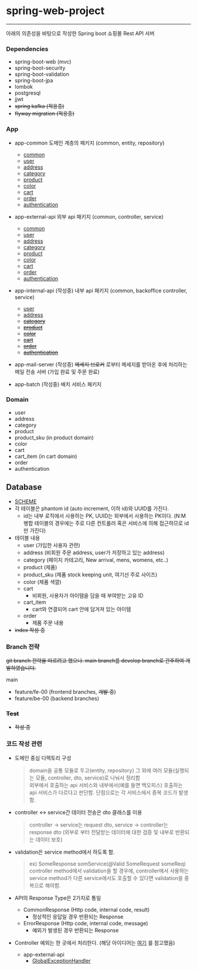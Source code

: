 # spring-web-project

----



아래의 의존성을 바탕으로 작성한 Spring boot 쇼핑몰 Rest API 서버



### Dependencies

- spring-boot-web (mvc)
- spring-boot-security
- spring-boot-validation
- spring-boot-jpa
- lombok
- postgresql
- jjwt
- ~~spring kafka (적용중)~~
- ~~flyway migration (적용중)~~



### App

- app-common
  도메인 계층의 패키지 (common, entity, repository)
  - [common](https://github.com/64byte/Web-Project/tree/main/backend/app-common/src/main/java/com/story/backend/common/)
  - [user](https://github.com/64byte/Web-Project/tree/main/backend/app-common/src/main/java/com/story/backend/user/)
  - [address](https://github.com/64byte/Web-Project/tree/main/backend/app-common/src/main/java/com/story/backend/address/)
  - [category](https://github.com/64byte/Web-Project/tree/main/backend/app-common/src/main/java/com/story/backend/category/)
  - [product](https://github.com/64byte/Web-Project/tree/main/backend/app-common/src/main/java/com/story/backend/product/)
  - [color](https://github.com/64byte/Web-Project/tree/main/backend/app-common/src/main/java/com/story/backend/color/)
  - [cart](https://github.com/64byte/Web-Project/tree/main/backend/app-common/src/main/java/com/story/backend/cart/)
  - [order](https://github.com/64byte/Web-Project/tree/main/backend/app-common/src/main/java/com/story/backend/order/)
  - [authentication](https://github.com/64byte/Web-Project/tree/main/backend/app-common/src/main/java/com/story/backend/authentication/)

- app-external-api
  외부 api 패키지 (common, controller, service)
  - [common](https://github.com/64byte/Web-Project/tree/main/backend/app-external-api/src/main/java/com/story/backend/common/)
  - [user](https://github.com/64byte/Web-Project/tree/main/backend/app-external-api/src/main/java/com/story/backend/user/)
  - [address](https://github.com/64byte/Web-Project/tree/main/backend/app-external-api/src/main/java/com/story/backend/address/)
  - [category](https://github.com/64byte/Web-Project/tree/main/backend/app-external-api/src/main/java/com/story/backend/category/)
  - [product](https://github.com/64byte/Web-Project/tree/main/backend/app-external-api/src/main/java/com/story/backend/product/)
  - [color](https://github.com/64byte/Web-Project/tree/main/backend/app-external-api/src/main/java/com/story/backend/color/)
  - [cart](https://github.com/64byte/Web-Project/tree/main/backend/app-external-api/src/main/java/com/story/backend/cart/)
  - [order](https://github.com/64byte/Web-Project/tree/main/backend/app-external-api/src/main/java/com/story/backend/order/)
  - [authentication](https://github.com/64byte/Web-Project/tree/main/backend/app-external-api/src/main/java/com/story/backend/authentication/)
  
- app-internal-api (작성중)
  내부 api 패키지 (common, backoffice controller, service)
  - [user](https://github.com/64byte/Web-Project/tree/main/backend/app-inetnal-api/src/main/java/com/story/backend/user/)
  - [address](https://github.com/64byte/Web-Project/tree/main/backend/app-inetnal-api/src/main/java/com/story/backend/address/)
  - [~~category~~](https://github.com/64byte/Web-Project/tree/main/backend/app-inetnal-api/src/main/java/com/story/backend/category/)
  - [~~product~~](https://github.com/64byte/Web-Project/tree/main/backend/app-inetnal-api/src/main/java/com/story/backend/product/)
  - [~~color~~](https://github.com/64byte/Web-Project/tree/main/backend/app-inetnal-api/src/main/java/com/story/backend/color/)
  - [~~cart~~](https://github.com/64byte/Web-Project/tree/main/backend/app-inetnal-api/src/main/java/com/story/backend/cart/)
  - [~~order~~](https://github.com/64byte/Web-Project/tree/main/backend/app-inetnal-api/src/main/java/com/story/backend/order/)
  - [~~authentication~~](https://github.com/64byte/Web-Project/tree/main/backend/app-inetnal-api/src/main/java/com/story/backend/authentication/)
  

- app-mail-server (작성중)
  ~~메세지 브로커~~ 로부터 메세지를 받아온 후에 처리하는 메일 전송 서버 (가입 완료 및 주문 완료)

- app-batch (작성중)
  배치 서비스 패키지

  
### Domain

- user 
- address
- category
- product
- product_sku (in product domain)
- color
- cart
- cart_item (in cart domain)
- order
- authentication

## Database
- [SCHEME](https://github.com/64byte/Web-Project/tree/main/backend/app-common/src/main/resources/db/migration)
- 각 테이블은 phantom id (auto increment, 이하 id)와 UUID를 가진다.
  - id는 내부 로직에서 사용하는 PK, UUID는 외부에서 사용하는 PK이다. (N:M 병합 테이블의 경우에는 주로 다른 컨트롤러 혹은 서비스에 의해 접근하므로 id만 가진다)
- 테이블 내용
  - user (가입한 사용자 관련)
  - address (비회원 주문 address, user가 저장하고 있는 address)
  - category (페이지 카테고리, New arrival, mens, womens, etc..)
  - product (제품)
  - product_sku (제품 stock keeping unit, 여기선 주로 사이즈)
  - color (제품 색깔)
  - cart
    - 비회원, 사용자가 아이템을 담을 때 부여받는 고유 ID
  - cart_item
    - cart와 연결되어 cart 안에 담겨져 있는 아이템
  - order
    - 제품 주문 내용
- ~~index 작성 중~~  

### Branch 전략

~~git branch 전략을 따르려고 했으나. main branch를 develop branch로 간주하여 개발하였습니다.~~

 main

- feature/fe-00 (frontend branches, ~~개발 중~~)
- feature/be-00 (backend branches)

### ~~Test~~

- ~~작성 중~~

### 코드 작성 관련

- 도메인 중심 디렉토리 구성

  > domain을 공통 모듈로 두고(entity, repository) 그 외에 여러 모듈(실행되는 모듈, controller, dto, service)로 나눠서 정리함   
  > 외부에서 호출하는 api 서비스와 내부에서(예를 들면 백오피스) 호출하는 api 서비스가 다르다고 판단함. 단점으로는 각 서비스에서 중복 코드가 발생함.

- controller <-> service간 데이터 전송은 dto 클래스를 이용

  > controller -> service는 request dto, service -> controller는 response dto (외부로 부터 전달받는 데이터에 대한 검증 및 내부로 반환되는 데이터 보호)

- validation은 service method에서 하도록 함.

  > ex) SomeResponse somService(@Valid SomeRequest someReq)
  > controller method에서 validation을 할 경우에, controller에서 사용하는 service method가 다른 service에서도 호출할 수 있다면 validation을 중복으로 해야함.

- API의 Response Type은 2가지로 통일

  - CommonResponse (Http code, internal code, result)
    - 정상적인 응답일 경우 반환되는 Response
  - ErrorResponse (Http code, internal code, message)
    - 예외가 발생된 경우 반환되는 Response

- Controller 예외는 한 곳에서 처리한다. (해당 아이디어는 [여기](https://github.com/cheese10yun/spring-guide/blob/master/docs/exception-guide.md) 를 참고했음)
  - app-external-api
    - [GlobalExceptionHandler](https://github.com/64byte/Web-Project/blob/main/backend/app-external-api/src/main/java/com/story/backend/common/handler/GlobalExceptionHandler.java)

  
